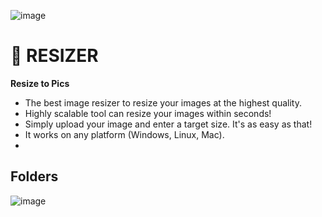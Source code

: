 ![image](https://github.com/Gitart/resizer/assets/3950155/0f2cd37a-0854-40c1-8e2b-64b654f2725e)

# 💫 RESIZER
**Resize to Pics**

* The best image resizer to resize your images at the highest quality.  
* Highly scalable tool can resize your images within seconds!
* Simply upload your image and enter a target size. It's as easy as that!
* It works on any platform (Windows, Linux, Mac).
* 

## Folders
![image](https://github.com/Gitart/resizer/assets/3950155/ee296d4b-17ca-4a6a-88bc-763620df6000)
